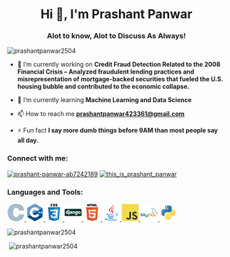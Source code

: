 <h1 align="center">Hi 👋, I'm Prashant Panwar</h1>
<h3 align="center">Alot to know, Alot to Discuss As Always!</h3>

<p align="left"> <img src="https://komarev.com/ghpvc/?username=prashantpanwar2504&label=Profile%20views&color=0e75b6&style=flat" alt="prashantpanwar2504" /> </p>

- 🔭 I’m currently working on **Credit Fraud Detection Related to the 2008 Financial Crisis – Analyzed fraudulent lending practices and misrepresentation of mortgage-backed securities that fueled the U.S. housing bubble and contributed to the economic collapse.**

- 🌱 I’m currently learning **Machine Learning and Data Science**

- 📫 How to reach me **prashantpanwar423361@gmail.com**

- ⚡ Fun fact **I say more dumb things before 9AM than most people say all day.**

<h3 align="left">Connect with me:</h3>
<p align="left">
<a href="https://linkedin.com/in/prashant-panwar-ab7242189" target="blank"><img align="center" src="https://raw.githubusercontent.com/rahuldkjain/github-profile-readme-generator/master/src/images/icons/Social/linked-in-alt.svg" alt="prashant-panwar-ab7242189" height="30" width="40" /></a>
<a href="https://instagram.com/this_is_prashant_panwar" target="blank"><img align="center" src="https://raw.githubusercontent.com/rahuldkjain/github-profile-readme-generator/master/src/images/icons/Social/instagram.svg" alt="this_is_prashant_panwar" height="30" width="40" /></a>
</p>

<h3 align="left">Languages and Tools:</h3>
<p align="left"> <a href="https://www.cprogramming.com/" target="_blank"> <img src="https://raw.githubusercontent.com/devicons/devicon/master/icons/c/c-original.svg" alt="c" width="40" height="40"/> </a> <a href="https://www.w3schools.com/cpp/" target="_blank"> <img src="https://raw.githubusercontent.com/devicons/devicon/master/icons/cplusplus/cplusplus-original.svg" alt="cplusplus" width="40" height="40"/> </a> <a href="https://www.w3schools.com/css/" target="_blank"> <img src="https://raw.githubusercontent.com/devicons/devicon/master/icons/css3/css3-original-wordmark.svg" alt="css3" width="40" height="40"/> </a> <a href="https://www.djangoproject.com/" target="_blank"> <img src="https://raw.githubusercontent.com/devicons/devicon/master/icons/django/django-original.svg" alt="django" width="40" height="40"/> </a> <a href="https://www.w3.org/html/" target="_blank"> <img src="https://raw.githubusercontent.com/devicons/devicon/master/icons/html5/html5-original-wordmark.svg" alt="html5" width="40" height="40"/> </a> <a href="https://www.java.com" target="_blank"> <img src="https://raw.githubusercontent.com/devicons/devicon/master/icons/java/java-original.svg" alt="java" width="40" height="40"/> </a> <a href="https://developer.mozilla.org/en-US/docs/Web/JavaScript" target="_blank"> <img src="https://raw.githubusercontent.com/devicons/devicon/master/icons/javascript/javascript-original.svg" alt="javascript" width="40" height="40"/> </a> <a href="https://www.mysql.com/" target="_blank"> <img src="https://raw.githubusercontent.com/devicons/devicon/master/icons/mysql/mysql-original-wordmark.svg" alt="mysql" width="40" height="40"/> </a> <a href="https://www.python.org" target="_blank"> <img src="https://raw.githubusercontent.com/devicons/devicon/master/icons/python/python-original.svg" alt="python" width="40" height="40"/> </a> </p>

<p><img align="left" src="https://github-readme-stats.vercel.app/api/top-langs?username=prashantpanwar2504&show_icons=true&locale=en&layout=compact" alt="prashantpanwar2504" /></p>
<br>
<p>&nbsp;<img align="center" src="https://github-readme-stats.vercel.app/api?username=prashantpanwar2504&show_icons=true&locale=en" alt="prashantpanwar2504" /></p>

